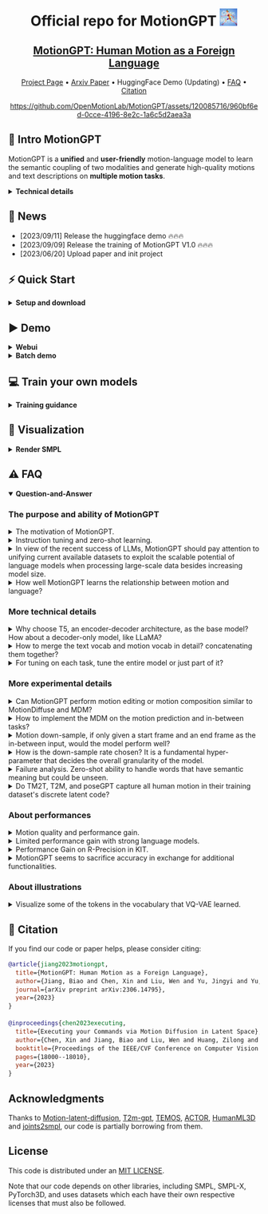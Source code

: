 <div align= "center">
    <h1> Official repo for MotionGPT <img src="./assets/images/avatar_bot.jpg" width="35px"></h1>

</div>

<div align="center">
    <h2> <a href="https://motion-gpt.github.io/">MotionGPT: Human Motion as a Foreign Language</a></h2>

<p align="center">
  <a href="https://motion-gpt.github.io/">Project Page</a> •
  <a href="https://arxiv.org/abs/2306.14795">Arxiv Paper</a> •
<!--   <a href="https://huggingface.co/spaces/OpenMotionLab/MotionGPT">HuggingFace Demo</a> • -->
  HuggingFace Demo (Updating) •
  <a href="#️-faq">FAQ</a> •
  <a href="#-citation">Citation

</p>

</div>

<div align="center">
    
https://github.com/OpenMotionLab/MotionGPT/assets/120085716/960bf6ed-0cce-4196-8e2c-1a6c5d2aea3a

<!-- <img src="https://cdn.discordapp.com/attachments/941582479117127680/1111543600879259749/20230526075532.png" width="350px"> -->
</div>

<!-- ### [MotionGPT: Human Motion as a Foreign Language](https://motion-gpt.github.io/) -->
<!-- ### [Project Page](https://motion-gpt.github.io/) | [Arxiv Paper](https://arxiv.org/abs/2306.14795) | [HuggingFace Demo](xxx) -->

## 🏃 Intro MotionGPT

MotionGPT is a **unified** and **user-friendly** motion-language model to learn the semantic coupling of two modalities and generate high-quality motions and text descriptions on **multiple motion tasks**.

<details>
    <summary><b>Technical details</b></summary>

Though the advancement of pre-trained large language models unfolds, the exploration of building a unified model for language and other multi-modal data, such as motion, remains challenging and untouched so far. Fortunately, human motion displays a semantic coupling akin to human language, often perceived as a form of body language. By fusing language data with large-scale motion models, motion-language pre-training that can enhance the performance of motion-related tasks becomes feasible. Driven by this insight, we propose MotionGPT, a unified, versatile, and user-friendly motion-language model to handle multiple motion-relevant tasks. Specifically, we employ the discrete vector quantization for human motion and transfer 3D motion into motion tokens, similar to the generation process of word tokens. Building upon this “motion vocabulary”, we perform language modeling on both motion and text in a unified manner, treating human motion as a specific language. Moreover, inspired by prompt learning, we pre-train MotionGPT with a mixture of motion-language data and fine-tune it on prompt-based question-and-answer tasks. Extensive experiments demonstrate that MotionGPT achieves state-of-the-art performances on multiple motion tasks including text-driven motion generation, motion captioning, motion prediction, and motion in-between.

<img width="1194" alt="pipeline" src="./assets/images/pipeline.png">
</details>

## 🚩 News

- [2023/09/11] Release the huggingface demo 🔥🔥🔥
- [2023/09/09] Release the training of MotionGPT V1.0 🔥🔥🔥
- [2023/06/20] Upload paper and init project

## ⚡ Quick Start

<details>
  <summary><b>Setup and download</b></summary>

### 1. Conda environment

```
conda create python=3.10 --name mgpt
conda activate mgpt
```

Install the packages in `requirements.txt` and install [PyTorch 2.0](https://pytorch.org/)

```
pip install -r requirements.txt
python -m spacy download en_core_web_sm
```

We test our code on Python 3.10.6 and PyTorch 2.0.0.

### 2. Dependencies

Run the script to download dependencies materials:

```
bash prepare/download_smpl_model.sh
bash prepare/prepare_t5.sh
```

For Text to Motion Evaluation

```
bash prepare/download_t2m_evaluators.sh
```

### 3. Pre-train model

Run the script to download the pre-train model

```
bash prepare/download_pretrained_models.sh
```

### 4. (Optional) Download manually

Visit [the Google Driver](https://drive.google.com/drive/folders/10s5HXSFqd6UTOkW2OMNc27KGmMLkVc2L) to download the previous dependencies.

Visit [the Hugging Face](https://huggingface.co/OpenMotionLab) to download the pretrained models.

</details>

## ▶️ Demo

<details>
  <summary><b>Webui</b></summary>

Run the following script to launch webui, then visit [0.0.0.0:8888](http://0.0.0.0:8888)

```
python app.py
```

</details>

<details>
  <summary><b>Batch demo</b></summary>

We support txt file input, the output motions are npy files and output texts are txt files. Please check the `configs/assets.yaml` for path config, TEST.FOLDER as output folder.

Then, run the following script:

```
python demo.py --cfg ./configs/config_h3d_stage3.yaml --example ./demos/t2m.txt
```

Some parameters:

- `--example=./demo/t2m.txt`: input file as text prompts
- `--task=t2m`: evaluation tasks including t2m, m2t, pred, inbetween

The outputs:

- `npy file`: the generated motions with the shape of (nframe, 22, 3)
- `txt file`: the input text prompt or text output
</details>

## 💻 Train your own models

<details>
  <summary><b>Training guidance</b></summary>

### 1. Prepare the datasets

1. Please refer to [HumanML3D](https://github.com/EricGuo5513/HumanML3D) for text-to-motion dataset setup.

2. Put the instructions data in `prepare/instructions` to the same folder of HumanML3D dataset.

### 2.1. Ready to train motion tokenizer model

Please first check the parameters in `configs/config_h3d_stage1.yaml`, e.g. `NAME`,`DEBUG`.

Then, run the following command:

```
python -m train --cfg configs/config_h3d_stage1.yaml --nodebug
```

### 2.2. Ready to pretrain MotionGPT model

Please update the parameters in `configs/config_h3d_stage2.yaml`, e.g. `NAME`,`DEBUG`,`PRETRAINED_VAE` (change to your `latest ckpt model path` in previous step)

Then, run the following command to store all motion tokens of training set for convenience

```
python -m scripts.get_motion_code --cfg configs/config_h3d_stage2.yaml
```

After that, run the following command:

```
python -m train --cfg configs/config_h3d_stage2.yaml --nodebug
```

### 2.3. Ready to instruct-tuning MotionGPT model

Please update the parameters in `configs/config_h3d_stage3.yaml`, e.g. `NAME`,`DEBUG`,`PRETRAINED` (change to your `latest ckpt model path` in previous step)

Then, run the following command:

```
python -m train --cfg configs/config_h3d_stage3.yaml --nodebug
```

### 3. Evaluate the model

Please first put the tained model checkpoint path to `TEST.CHECKPOINT` in `configs/config_h3d_stage3.yaml`.

Then, run the following command:

```
python -m test --cfg configs/config_h3d_stage3.yaml --task t2m
```

Some parameters:

- `--task`: evaluation tasks including t2m(Text-to-Motion), m2t(Motion translation), pred(Motion prediction), inbetween(Motion inbetween)

Due to the python package conflit, the released implement of linguistic metrics in motion translation task is by [nlg-metricverse](https://github.com/disi-unibo-nlp/nlg-metricverse), which may not be consistent to the results implemented by [nlg-eval](https://github.com/Maluuba/nlg-eval). We will fix this in the future.

</details>

## 👀 Visualization

<details>
  <summary><b>Render SMPL</b></summary>

### 1. Set up blender - WIP

Refer to [TEMOS-Rendering motions](https://github.com/Mathux/TEMOS) for blender setup, then install the following dependencies.

```
YOUR_BLENDER_PYTHON_PATH/python -m pip install -r prepare/requirements_render.txt
```

### 2. (Optional) Render rigged cylinders

Run the following command using blender:

```
YOUR_BLENDER_PATH/blender --background --python render.py -- --cfg=./configs/render.yaml --dir=YOUR_NPY_FOLDER --mode=video --joint_type=HumanML3D
```

### 2. Create SMPL meshes with:

```
python -m fit --dir YOUR_NPY_FOLDER --save_folder TEMP_PLY_FOLDER --cuda
```

This outputs:

- `mesh npy file`: the generate SMPL vertices with the shape of (nframe, 6893, 3)
- `ply files`: the ply mesh file for blender or meshlab

### 3. Render SMPL meshes

Run the following command to render SMPL using blender:

```
YOUR_BLENDER_PATH/blender --background --python render.py -- --cfg=./configs/render.yaml --dir=YOUR_NPY_FOLDER --mode=video --joint_type=HumanML3D
```

optional parameters:

- `--mode=video`: render mp4 video
- `--mode=sequence`: render the whole motion in a png image.
</details>

## ⚠️ FAQ

<details open> <summary><b>Question-and-Answer</b></summary>
    
### The purpose and ability of MotionGPT
<details>
    <summary>The motivation of MotionGPT.</summary>

**Answer:** We present MotionGPT **to address various human motion-related tasks within one single unified model**, by unifying motion modeling with language through a shared vocabulary. To train this unified model, we propose **an instructional training scheme under the protocols for multiple motion-language**, which further reveals the potential of Large Language Models (LLMs) in motion tasks beyond the success of language generation. However, it is non-trivial for this combination since it needs to model and generate two distinct modes from scratch. Contrary to the previous work leveraging CLIP to extract text embedding as motion generation conditions, like T2M-GPT, MotionGPT introduces **the motion-language pre-training on LLM** so it can leverage the strong language generation and zero-shot transfer abilities of pre-trained language models, as well as generates human language and motion in a unified model.

</details>

<details>
    <summary>Instruction tuning and zero-shot learning.</summary>
<img width="853" alt="figure12" src="./assets/images/figure12.png">

**Answer:** We propose instruction tuning to **train a single MotionGPT across all motion-related tasks**, while task-specific tuning is to train and evaluate MotionGPTs on a single task. We employ these two training schemes to study the ability of MotionGPT across multi-tasks. As shown in this figure, we provide **zero-shot cases**. Benefitting from strong language models, MotionGPTs can understand unseen works in the text-to-motion training set, like "**scuttling**" and "**barriers**", and generate correct motions based on the meaning of sentences. However, it still struggles to generate **unseen motions**, like gymnastics, even if MotionGPTs understand the text inputs.

</details>

<details>
    <summary> In view of the recent success of LLMs, MotionGPT should pay attention to unifying current available datasets to exploit the scalable potential of language models when processing large-scale data besides increasing model size.</summary>

**Answer:** We have faced this **limited dataset issue** while implementing MotionGPT and in our further research. It is a hard but valuable work to unify and collect a larger motion dataset. Fortunately, some researchers are working on this problem, as seen in recent work like [Motion-X](https://motion-x-dataset.github.io/) and other datasets, which hold promise for advancing large-scale motion models. We intend to further evaluate MotionGPT on these larger datasets once they become available.

</details>

<details>
    <summary>How well MotionGPT learns the relationship between motion and language?</summary>
<img width="300" alt="figure10" src="./assets/images/figure10.png"><img width="600" alt="figure12" src="./assets/images/figure12.png">

**Answer:** **Unlike** the previous motion generators using the **text encoder of CLIP** for conditions, please note that MotionGPTs leverage language models to learn the motion-language relationship, instead of relying on text features from CLIP. According to our zero-shot results (cf. **Fig. 12**) and performances on multi-tasks (cf. **Fig. 10**), MotionGPTs establish robust connections between simple/complex texts and simple motions in evaluations, but they fall short when it comes to complex-text to **complex motion translation**.

</details>

### More technical details

<details>
    <summary>Why choose T5, an encoder-decoder architecture, as the base model? How about a decoder-only model, like LLaMA?</summary>
<img width="866" alt="table15" src="./assets/images/table15.png">

**Answer:** The **first language model that we used** to build MotionGPTs is **LLaMA-13B**. However, it shows insufficient performance and low training efficiency. We assume the reason is the limited dataset size compared to the large parameters and language data of LLaMA. We tried a smaller size decoder-only backbone **GPT2-Medium** and provide the results in **Tab. 15**. Then, we thus chose **T5-770M**, a small but common language model, as our final backbone, because many previous vision-language multimodal works, like **Unified-IO** and **BLIP**, have chosen T5, this encoder-decoder architecture. It shows a strong power to address multi-modal tasks. In addition, the decoder-only model has the advantage for self-supervised without pair data while we have paired data which this advance is greatly weakened. We are still working on collecting a large motion dataset for larger motion-language models.

</details>

<details>
    <summary>How to merge the text vocab and motion vocab in detail? concatenating them together?</summary>

**Answer:** To ensure **a shared distribution between language and motion**, we initialize the motion tokens separately and concatenate them alongside the language tokens. This step ensures a balanced representation that encompasses both modalities. Besides the token embeddings are actively trained during the entirety of **stages 2 and 3**, ensuring a comprehensive fusion of language and motion knowledge.

</details>

<details>
    <summary>For tuning on each task, tune the entire model or just part of it?</summary>

**Answer:** To address individual tasks, we adopt a focused approach where the entire model is fine-tuned. Our rationale lies in the fact that, for each specific task, our emphasis is on optimizing task-specific performance, without retaining an excessive amount of intelligence learned from other tasks. Besides, we only exclusively fine-tune the text-to-motion task, while other tasks are reported without specific tuning.

</details>

### More experimental details

<details>
    <summary>Can MotionGPT perform motion editing or motion composition similar to MotionDiffuse and MDM?</summary>

| Method               | FID $\downarrow$ | DIV $\rightarrow$ | ADE $\downarrow$ | FDE $\downarrow$ |
| :------------------- | :--------------- | :---------------- | :--------------- | :--------------- |
| Real                 | 0.002            | 9.503             | -                | -                |
| MDM                  | 6.031            | 7.813             | 5.446            | 8.561            |
| T2M-GPT              | 2.056            | 8.635             | 6.161            | 8.302            |
| **MotionGPT (Ours)** | **0.905**        | **8.972**         | **4.745**        | **6.040**        |

**Comparison of motion prediction on HumanML3D dataset using motion data only.**

**Answer:** Referring to MDM, motion editing has two categories: **body part editing** and **motion completion** in the temporal domain. MotionGPT is capable of the latter, which includes **motion prediction** and **motion in-between**. It outperforms both **MDM** and **T2M-GPT** in the table above. However, when it comes to body part editing, the vector quantization(VQ)-based methods, like MotionGPT and T2M-GPT, are not as suitable as diffusion-based models that utilize diffusion inpainting on raw motion data. Editing body parts with LLM and prompts is a promising direction but still needs exploration.

</details>

<details>
    <summary>How to implement the MDM on the motion prediction and in-between tasks?</summary>

**Answer:** Please follow the approach outlined in **Appendix B.4** and **Line-296** of our paper, where we highlight that MDM achieves the motion in-between task using a masked motion "in-painting" technique. Specifically, this involves fixing the initial and final portions of the motion and allowing the model to generate the central portion. To adapt this concept for motion prediction, we similarly fix a portion of the motion – in our case, **the first 20%** – and generate the subsequent sequence.

</details>

<details>
    <summary> Motion down-sample, if only given a start frame and an end frame as the in-between input, would the model perform well?</summary>

**Answer:** VQ-based methods, such as MotionGPT and T2M-GPT, employ downsampling tricky to enhance the density of the codebook or tokens and reduce computing costs. This indeed becomes a constraint when the operation granularity is smaller than the down-sample rate. However, to address this issue, only the start and end frames are provided as in-between inputs. Some technical tricks can be used, such as repeating a single start or end frame up to the window size as inputs and removing the redundant parts in outputs. This does not significantly impact the effectiveness of the model, as there are often static beginnings or endings in the ground truth (GT) motion data.

</details>

<details>
    <summary>How is the down-sample rate chosen? It is a fundamental hyper-parameter that decides the overall granularity of the model.</summary>
    
| Downsampling | MPJPE $\downarrow$ | MPJPE $\downarrow$ | ACCL $\downarrow$ | FID $\downarrow$ | DIV $\rightarrow$ |
| ------------ | ------------------ | ------------------ | ----------------- | ---------------- | ----------------- |
| $l=1$        | 76.2               | 49.5               | 19.5              | 0.421            | 9.613             |
| $l=2$        | **52.6**           | **37.7**           | **9.5**           | 0.135            | 9.722             |
| $l=4$        | 55.8               | 40.1               | 7.5               | **0.067**        | 9.675             |
| $l=8$        | 62.7               | 45.3               | 8.7               | 0.223            | **9.584**         |

**Answer:** We selected the down-sample rate based on the frames-per-second (FPS) of the HumanML3D and KIT-ML datasets, which is **20 fps**. Therefore, down-sampling by a factor of 4 to achieve **5 fps** can ensure distinctiveness in motion frames, and prevents redundancy, and acceleration training. This choice was also made to ensure a fair comparison, as we utilized the same down-sample rate as T2M-GPT. As shown in the above table, we provide an ablation study on these parameters, where a factor of 4 achieves the best Frechet Inception Distance (FID) in motion reconstructions.

</details>

<details>
    <summary> Failure analysis. Zero-shot ability to handle words that have semantic meaning but could be unseen.</summary>
<img width="853" alt="figure12" src="./assets/images/figure12.png">

**Answer:** As shown in **Fig. 12**, we provide both **zero-shot cases** and **failure cases**. Benefitting from strong language models, MotionGPTs can understand unseen works in the text-to-motion training set, like "**scuttling**" and "**barriers**", and generate correct motions based on the meaning of sentences. However, it still struggles to generate unseen motions, like gymnastics, even if MotionGPTs understand the text inputs.

</details>

<details>
    <summary> Do TM2T, T2M, and poseGPT capture all human motion in their training dataset's discrete latent code?</summary>

| Method           | MPJPE$\downarrow$ | MPJPE $\downarrow$ | ACCL $\downarrow$ | FID $\downarrow$ | DIV $\rightarrow$ |
| ---------------- | ----------------- | ------------------ | ----------------- | ---------------- | ----------------- |
| VPoser-t         | 75.6              | 48.6               | 9.3               | 1.430            | 8.336             |
| ACTOR            | 65.3              | 41.0               | **7.0**           | 0.341            | **9.569**         |
| MLD-1            | **54.4**          | 41.6               | 8.3               | 0.247            | 9.630             |
| MotionGPT (Ours) | 55.8              | **40.1**           | 7.5               | **0.067**        | 9.675             |

**Motion reconstruciton comparision.**

| Method           | FID $\downarrow$               |
| ---------------- | ------------------------------ |
| MotionGPT (Ours) | $0.510^{\pm.016}$              |
| T2M-GPT          | $0.514^{\pm.029}$              |
| MLD              | $\boldsymbol{0.404}^{\pm.027}$ |

**Comparison of FID in text-to-motion task on KIT-ML dataset.**

**Answer:** Given sufficient training or testing data from the same dataset, motion reconstruction is not a challenging task for both VAE and VQ-VAE. We have provided the evaluation on motion reconstruction in **Tab.8**. However, when dealing with a **limited amount of motion data**, like the KIT dataset, **the VAE model shows better ability in motion interpolation, surpassing VQ-VAE**.
A relevant evaluation is shown above (also in **Tab.7**), where MLD (VAE) outperforms MotionGPT and T2M-GPT (VQ-VAEs) on FID.
The real challenge lies in reconstructing complex motions, such as diving or gymnastics sports. Existing motion generators struggle to accurately reconstruct **complex motions** using a codebook extracted from daily motion datasets. Collecting these complex yet valuable motions is still a significant challenge to the motion research community.

</details>

### About performances

<details>
    <summary> Motion quality and performance gain.</summary>

| Method    | FID $\downarrow$               |
| :-------- | :----------------------------- |
| MDM       | $0.544^{\pm.044}$              |
| MotionGPT | $0.160^{\pm.008}$              |
| T2M-GPT   | $\boldsymbol{0.116}^{\pm.004}$ |

**Comparison of FID in text-to-motion task on HumanML3D dataset.**

| Method    | FID $\downarrow$               |
| :-------- | :----------------------------- |
| T2M-GPT   | $0.514^{\pm.029}$              |
| MotionGPT | $0.510^{\pm.016}$              |
| MDM       | $\boldsymbol{0.497}^{\pm.021}$ |

**Comparison of FID in text-to-motion task on KIT-ML dataset.**

**Answer:** The FID metrics primarily focus on the motion quality rather than the correlation between motion and text. While MDM serves as a successful benchmark for motion generation, both MotionGPT and T2M-GPT outperform MDM by a margin of 0.38~0.43 on the FID scale. **However**, **the difference in motion quality among these three works is not significant in video supply**. Additionally, MDM outperforms two vector quantized methods, MotionGPT and T2M-GPT, in terms of FID on the KIT dataset. This can be attributed to the limited number of 3,911 motion sequences, which makes it **challenging to construct a comprehensive motion codebook**. More importantly, MotionGPT contributes to multiple motion tasks with LLM, particularly in generating both text and motion within a single model, rather than aiming to improve the FID metric.

</details>

<details>
    <summary>Limited performance gain with strong language models.</summary>

**Answer:** We thought MotionGPT, using a **significantly larger language model**, would surpass all existing methods in all tasks. **However**, the evaluation shows MotionGPT achieves SOTA results in 18 out of 23 metrics, where many improvements are only small gains. This can be attributed to the limited size of the dataset. Both **HumanML3D (14,616 motions) and KIT (3,911 motions)** are **limited** in vocabulary size and overall dataset size, particularly when compared to billion-level language datasets, which affects the efficacy of large-scale models. Benefitting from recent dataset works, like [Motion-X](https://motion-x-dataset.github.io/), we will evaluate the performance gain of MotionGPT in larger datasets once they become available.

</details>

<details>
    <summary> Performance Gain on R-Precision in KIT.</summary>

**Answer:** The evaluation of R-Precision in the KIT dataset relies on the text encoder, which is built using a limited set of 6,353 textual descriptions. In contrast, MotionGPTs benefit from LLM and large language data, enabling them to **generate longer and more natural language descriptions** for motion. However, this leads to **a discrepancy between the generated descriptions and the GT descriptions**, resulting in a lower R-Precision.

</details>

<details>
    <summary> MotionGPT seems to sacrifice accuracy in exchange for additional functionalities.</summary> 
<img width="447" alt="figure10" src="./assets/images/figure10.png">

**Answer:** As shown in **Fig. 10**, MotionGPT achieves SOTA on **18 out of 23** metrics across four motion-related tasks. Additionally, both HumanML3D and KIT are limited in overall dataset size, particularly when compared to billion-level language datasets. This affects the efficacy of large-scale models. We will further employ a larger motion-text dataset to evaluate MotionGPT. Besides, MotionGPTs introduce motion-language pre-training, as well as its zero-shot ability, which is a promising direction worth exploring and could stimulate self-training procedures for further research.

</details>

### About illustrations

<details>
    <summary>Visualize some of the tokens in the vocabulary that VQ-VAE learned.</summary>
<img width="857" alt="figure13" src="./assets/images/figure13.png">

**Answer:** As shown in **Fig.13**, we visualize these **motion tokens** in **motion vocabulary $V_m$** and their corresponding localized spatial-temporal contexts, depicted within **4-frame motion segments**. However, MotionGPT falls short in generating descriptions for each individual token, as the training is conducted on token sequences.

</details>
</details>

## 📖 Citation

If you find our code or paper helps, please consider citing:

```bibtex
@article{jiang2023motiongpt,
  title={MotionGPT: Human Motion as a Foreign Language},
  author={Jiang, Biao and Chen, Xin and Liu, Wen and Yu, Jingyi and Yu, Gang and Chen, Tao},
  journal={arXiv preprint arXiv:2306.14795},
  year={2023}
}

@inproceedings{chen2023executing,
  title={Executing your Commands via Motion Diffusion in Latent Space},
  author={Chen, Xin and Jiang, Biao and Liu, Wen and Huang, Zilong and Fu, Bin and Chen, Tao and Yu, Gang},
  booktitle={Proceedings of the IEEE/CVF Conference on Computer Vision and Pattern Recognition},
  pages={18000--18010},
  year={2023}
}
```

## Acknowledgments

Thanks to [Motion-latent-diffusion](https://github.com/ChenFengYe/motion-latent-diffusion), [T2m-gpt](https://github.com/Mael-zys/T2M-GPT), [TEMOS](https://github.com/Mathux/TEMOS), [ACTOR](https://github.com/Mathux/ACTOR), [HumanML3D](https://github.com/EricGuo5513/HumanML3D) and [joints2smpl](https://github.com/wangsen1312/joints2smpl), our code is partially borrowing from them.

## License

This code is distributed under an [MIT LICENSE](LICENSE).

Note that our code depends on other libraries, including SMPL, SMPL-X, PyTorch3D, and uses datasets which each have their own respective licenses that must also be followed.
